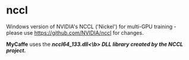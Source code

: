 # nccl
Windows version of NVIDIA's NCCL ('Nickel') for multi-GPU training - please use https://github.com/NVIDIA/nccl for changes.

<b>MyCaffe</b> uses the <b><i>nccl64_133.dll<i><\b> DLL library created by the NCCL project.
